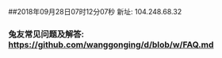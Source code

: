 ##2018年09月28日07时12分07秒 新址: 104.248.68.32
### 兔友常见问题及解答: https://github.com/wanggonging/d/blob/w/FAQ.md
